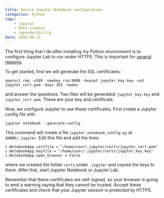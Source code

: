 ```yaml
---
title: Secure Jupyter Notebook configuration
categories: Python
tags:
    - jupyter
    - data science
    - reproducibility
date: 2018-06-13
---
```


The first thing that I do after installing my Python environment is to configure Jupyter Lab to run under HTTPS. This
is important for [several reasons](https://developers.google.com/web/fundamentals/security/encrypt-in-transit/why-https).

To get started, first we will generate the SSL certificates:

```
openssl req -x509 -newkey rsa:4096 -keyout jupyter_key.key -out jupyter_cert.pem -days 365 -nodes
```

and answer the questions. Two files will be generated: `jupyter_key.key` and `jupyter_cert.pem`. These are your key and
certificate.

Now, we configure Jupyter to use these certificates. First create a Jupyter config file with

```
jupyter notebook --generate-config
```

This command will create a file `jupyter_notebook_config.py` at `$HOME/.jupyter`. Edit this file and add the lines:

```
c.NotebookApp.certfile = "/home/user/.jupyter/certs/jupyter_cert.pem"
c.NotebookApp.keyfile = "/home/user/.jupyter/certs/jupyter_key.key"
c.NotebookApp.open_browser = False
```

where we created the folder `certs` under `.jupyter` and copied the keys to there. After that, start Jupyter Notebook or
Jupyter Lab.

Remember that these certificates are self-signed, so your browser is going to emit a warning saying that they cannot be
trusted. Accept these certificates and check that your Jupyter session is protected by HTTPS.